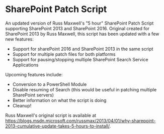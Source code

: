 # SharePoint Patch Script
An updated version of Russ Maxwell's "5 hour" SharePoint Patch Script supporting SharePoint 2013 and SharePoint 2016. Original created for SharePoint 2013 by Russ Maxwell, this script has been updated with a few new features:

* Support for sharePoint 2016 and SharePoint 2013 in the same script
* Support for multiple patch files for both platforms
* Support for pausing/stopping multiple SharePoint Search Service Applications

Upcoming features include:

* Conversion to a PowerShell Module
* Disable resuming of Search (this would be useful in patching multiple SharePoint servers)
* Better information on what the script is doing
* Cleanup!

Russ Maxwell's original script is available at https://blogs.msdn.microsoft.com/russmax/2013/04/01/why-sharepoint-2013-cumulative-update-takes-5-hours-to-install/.
